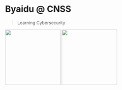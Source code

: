 # Byaidu @ CNSS

> Learning Cybersecurity

<div style="display:inline-block;">
<img src="https://github-readme-stats.vercel.app/api?username=Byaidu" style="height:180px">
<img src="https://github-readme-score-saber.vercel.app/api?uid=76561198973506571" style="height:180px">
</div>

